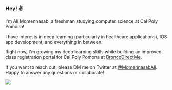 ### Hey! ✌️
I'm Ali Momennasab, a freshman studying computer science at Cal Poly Pomona! 
 
I have interests in deep learning (particularly in healthcare applications), IOS app development, and everything in between.

Right now, I'm growing my deep learning skills while building an improved class registration portal for Cal Poly Pomona at [BroncoDirectMe](https://github.com/BroncoDirectMe).

If you want to reach out, please DM me on Twitter at [@MomennasabAli](https://twitter.com/MomennasabAli). Happy to answer any questions or collaborate!

![](https://komarev.com/ghpvc/?username=alimomennasasb&color=blue)

<!--
**alimomennasab/alimomennasab** is a ✨ _special_ ✨ repository because its `README.md` (this file) appears on your GitHub profile.

Here are some ideas to get you started:

- 🔭 I’m currently working on ...
- 🌱 I’m currently learning ...
- 👯 I’m looking to collaborate on ...
- 🤔 I’m looking for help with ...
- 💬 Ask me about ...
- 📫 How to reach me: ...
- 😄 Pronouns: ...
- ⚡ Fun fact: ...
-->
